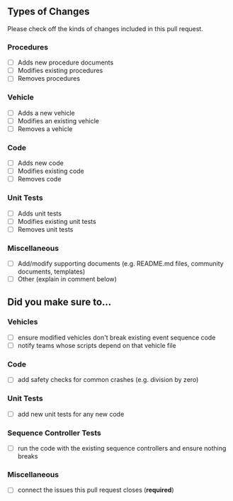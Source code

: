 ## Types of Changes

Please check off the kinds of changes included in this pull request.

### Procedures
- [ ] Adds new procedure documents
- [ ] Modifies existing procedures
- [ ] Removes procedures

### Vehicle
- [ ] Adds a new vehicle
- [ ] Modifies an existing vehicle
- [ ] Removes a vehicle

### Code
- [ ] Adds new code
- [ ] Modifies existing code
- [ ] Removes code

### Unit Tests
- [ ] Adds unit tests
- [ ] Modifies existing unit tests
- [ ] Removes unit tests

### Miscellaneous
- [ ] Add/modify supporting documents (e.g. README.md files, community documents, templates)
- [ ] Other (explain in comment below)

## Did you make sure to...

### Vehicles
- [ ] ensure modified vehicles don't break existing event sequence code
- [ ] notify teams whose scripts depend on that vehicle file

### Code
- [ ] add safety checks for common crashes (e.g. division by zero)

### Unit Tests
- [ ] add new unit tests for any new code

### Sequence Controller Tests
- [ ] run the code with the existing sequence controllers and ensure nothing breaks

### Miscellaneous
- [ ] connect the issues this pull request closes (**required**)
